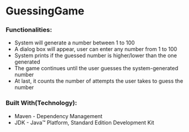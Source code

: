 # GuessingGame

### Functionalities:
- System will generate a number between 1 to 100
- A dialog box will appear, user can enter any number from 1 to 100
- System prints if the guessed number is higher/lower than the one generated
- The game continues until the user guesses the system-generated number
- At last, it counts the number of attempts the user takes to guess the number

### Built With(Technology):

  - Maven - Dependency Management
  - JDK - Java™ Platform, Standard Edition Development Kit
